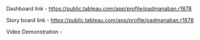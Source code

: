 Dashboard link - https://public.tableau.com/app/profile/padmanaban.r1878

Story board link - https://public.tableau.com/app/profile/padmanaban.r1878

Video Demonstration - 
